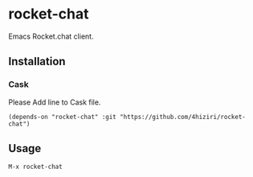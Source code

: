 # rocket-chat
Emacs Rocket.chat client.

## Installation
### Cask
Please Add line to Cask file.
```
(depends-on "rocket-chat" :git "https://github.com/4hiziri/rocket-chat")
```

## Usage
`M-x rocket-chat`
